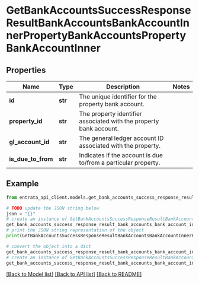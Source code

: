 # GetBankAccountsSuccessResponseResultBankAccountsBankAccountInnerPropertyBankAccountsPropertyBankAccountInner


## Properties

Name | Type | Description | Notes
------------ | ------------- | ------------- | -------------
**id** | **str** | The unique identifier for the property bank account. | 
**property_id** | **str** | The property identifier associated with the property bank account. | 
**gl_account_id** | **str** | The general ledger account ID associated with the property. | 
**is_due_to_from** | **str** | Indicates if the account is due to/from a particular property. | 

## Example

```python
from entrata_api_client.models.get_bank_accounts_success_response_result_bank_accounts_bank_account_inner_property_bank_accounts_property_bank_account_inner import GetBankAccountsSuccessResponseResultBankAccountsBankAccountInnerPropertyBankAccountsPropertyBankAccountInner

# TODO update the JSON string below
json = "{}"
# create an instance of GetBankAccountsSuccessResponseResultBankAccountsBankAccountInnerPropertyBankAccountsPropertyBankAccountInner from a JSON string
get_bank_accounts_success_response_result_bank_accounts_bank_account_inner_property_bank_accounts_property_bank_account_inner_instance = GetBankAccountsSuccessResponseResultBankAccountsBankAccountInnerPropertyBankAccountsPropertyBankAccountInner.from_json(json)
# print the JSON string representation of the object
print(GetBankAccountsSuccessResponseResultBankAccountsBankAccountInnerPropertyBankAccountsPropertyBankAccountInner.to_json())

# convert the object into a dict
get_bank_accounts_success_response_result_bank_accounts_bank_account_inner_property_bank_accounts_property_bank_account_inner_dict = get_bank_accounts_success_response_result_bank_accounts_bank_account_inner_property_bank_accounts_property_bank_account_inner_instance.to_dict()
# create an instance of GetBankAccountsSuccessResponseResultBankAccountsBankAccountInnerPropertyBankAccountsPropertyBankAccountInner from a dict
get_bank_accounts_success_response_result_bank_accounts_bank_account_inner_property_bank_accounts_property_bank_account_inner_from_dict = GetBankAccountsSuccessResponseResultBankAccountsBankAccountInnerPropertyBankAccountsPropertyBankAccountInner.from_dict(get_bank_accounts_success_response_result_bank_accounts_bank_account_inner_property_bank_accounts_property_bank_account_inner_dict)
```
[[Back to Model list]](../README.md#documentation-for-models) [[Back to API list]](../README.md#documentation-for-api-endpoints) [[Back to README]](../README.md)



